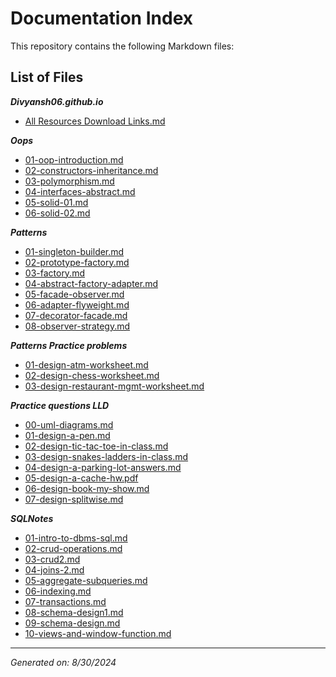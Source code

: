 # Documentation Index

This repository contains the following Markdown files:

## List of Files

***Divyansh06.github.io***

- [All Resources Download Links.md](https://divyansh06.github.io/All%20Resources%20Download%20Links.html)

***Oops***

- [01-oop-introduction.md](https://divyansh06.github.io/LLD/Oops/01-oop-introduction.html)
- [02-constructors-inheritance.md](https://divyansh06.github.io/LLD/Oops/02-constructors-inheritance.html)
- [03-polymorphism.md](https://divyansh06.github.io/LLD/Oops/03-polymorphism.html)
- [04-interfaces-abstract.md](https://divyansh06.github.io/LLD/Oops/04-interfaces-abstract.html)
- [05-solid-01.md](https://divyansh06.github.io/LLD/Oops/05-solid-01.html)
- [06-solid-02.md](https://divyansh06.github.io/LLD/Oops/06-solid-02.html)

***Patterns***

- [01-singleton-builder.md](https://divyansh06.github.io/LLD/Patterns/01-singleton-builder.html)
- [02-prototype-factory.md](https://divyansh06.github.io/LLD/Patterns/02-prototype-factory.html)
- [03-factory.md](https://divyansh06.github.io/LLD/Patterns/03-factory.html)
- [04-abstract-factory-adapter.md](https://divyansh06.github.io/LLD/Patterns/04-abstract-factory-adapter.html)
- [05-facade-observer.md](https://divyansh06.github.io/LLD/Patterns/05-facade-observer.html)
- [06-adapter-flyweight.md](https://divyansh06.github.io/LLD/Patterns/06-adapter-flyweight.html)
- [07-decorator-facade.md](https://divyansh06.github.io/LLD/Patterns/07-decorator-facade.html)
- [08-observer-strategy.md](https://divyansh06.github.io/LLD/Patterns/08-observer-strategy.html)

***Patterns Practice problems***

- [01-design-atm-worksheet.md](https://divyansh06.github.io/LLD/Patterns/Patterns%20Practice%20problems/01-design-atm-worksheet.html)
- [02-design-chess-worksheet.md](https://divyansh06.github.io/LLD/Patterns/Patterns%20Practice%20problems/02-design-chess-worksheet.html)
- [03-design-restaurant-mgmt-worksheet.md](https://divyansh06.github.io/LLD/Patterns/Patterns%20Practice%20problems/03-design-restaurant-mgmt-worksheet.html)

***Practice questions LLD***

- [00-uml-diagrams.md](https://divyansh06.github.io/LLD/Practice%20questions%20LLD/00-uml-diagrams.html)
- [01-design-a-pen.md](https://divyansh06.github.io/LLD/Practice%20questions%20LLD/01-design-a-pen.html)
- [02-design-tic-tac-toe-in-class.md](https://divyansh06.github.io/LLD/Practice%20questions%20LLD/02-design-tic-tac-toe-in-class.html)
- [03-design-snakes-ladders-in-class.md](https://divyansh06.github.io/LLD/Practice%20questions%20LLD/03-design-snakes-ladders-in-class.html)
- [04-design-a-parking-lot-answers.md](https://divyansh06.github.io/LLD/Practice%20questions%20LLD/04-design-a-parking-lot-answers.html)
- [05-design-a-cache-hw.pdf](https://divyansh06.github.io/LLD/Practice%20questions%20LLD/05-design-a-cache-hw.pdf)
- [06-design-book-my-show.md](https://divyansh06.github.io/LLD/Practice%20questions%20LLD/06-design-book-my-show.html)
- [07-design-splitwise.md](https://divyansh06.github.io/LLD/Practice%20questions%20LLD/07-design-splitwise.html)

***SQLNotes***

- [01-intro-to-dbms-sql.md](https://divyansh06.github.io/SQLNotes/01-intro-to-dbms-sql.html)
- [02-crud-operations.md](https://divyansh06.github.io/SQLNotes/02-crud-operations.html)
- [03-crud2.md](https://divyansh06.github.io/SQLNotes/03-crud2.html)
- [04-joins-2.md](https://divyansh06.github.io/SQLNotes/04-joins-2.html)
- [05-aggregate-subqueries.md](https://divyansh06.github.io/SQLNotes/05-aggregate-subqueries.html)
- [06-indexing.md](https://divyansh06.github.io/SQLNotes/06-indexing.html)
- [07-transactions.md](https://divyansh06.github.io/SQLNotes/07-transactions.html)
- [08-schema-design1.md](https://divyansh06.github.io/SQLNotes/08-schema-design1.html)
- [09-schema-design.md](https://divyansh06.github.io/SQLNotes/09-schema-design.html)
- [10-views-and-window-function.md](https://divyansh06.github.io/SQLNotes/10-views-and-window-function.html)

---

*Generated on: 8/30/2024*